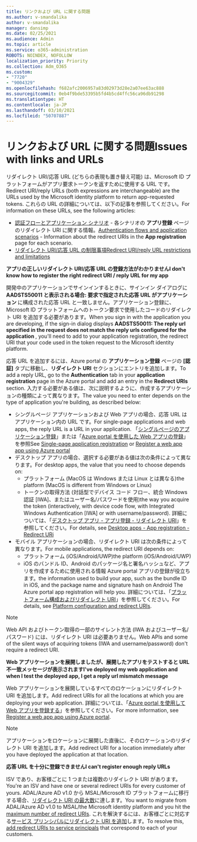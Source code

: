 ```yaml
---
title: リンクおよび URL に関する問題
ms.author: v-smandalika
author: v-smandalika
manager: dansimp
ms.date: 02/25/2021
ms.audience: Admin
ms.topic: article
ms.service: o365-administration
ROBOTS: NOINDEX, NOFOLLOW
localization_priority: Priority
ms.collection: Adm_O365
ms.custom:
- "7720"
- "9004329"
ms.openlocfilehash: f682afc2006957a83d02973d28e2a07ee63ac888
ms.sourcegitcommit: 0eb4f9bde53395b5fd4b5cd4ffc56ca96db91298
ms.translationtype: HT
ms.contentlocale: ja-JP
ms.lasthandoff: 03/10/2021
ms.locfileid: "50707887"
---
```

# <a name="issues-with-links-and-urls"></a><span data-ttu-id="cdbb8-102">リンクおよび URL に関する問題</span><span class="sxs-lookup"><span data-stu-id="cdbb8-102">Issues with links and URLs</span></span>

<span data-ttu-id="cdbb8-103">リダイレクト URI/応答 URL (どちらの表現も置き替え可能) は、Microsoft ID プラットフォームがアプリ要求トークンを返すために使用する URL です。</span><span class="sxs-lookup"><span data-stu-id="cdbb8-103">Redirect URI/reply URLs (both expressions are interchangeable) are the URLs used by the Microsoft identity platform to return app-requested tokens.</span></span> <span data-ttu-id="cdbb8-104">これらの URL の詳細については、以下の記事を参照してください。</span><span class="sxs-lookup"><span data-stu-id="cdbb8-104">For information on these URLs, see the following articles:</span></span>

- <span data-ttu-id="cdbb8-105">[認証フローとアプリケーション シナリオ](https://docs.microsoft.com/azure/active-directory/develop/authentication-flows-app-scenarios) - 各シナリオの **アプリ登録** ページのリダイレクト URI に関する情報。</span><span class="sxs-lookup"><span data-stu-id="cdbb8-105">[Authentication flows and application scenarios](https://docs.microsoft.com/azure/active-directory/develop/authentication-flows-app-scenarios) - Information about the redirect URIs in the **App registration** page for each scenario.</span></span>
- [<span data-ttu-id="cdbb8-106">リダイレクト URI/応答 URL の制限事項</span><span class="sxs-lookup"><span data-stu-id="cdbb8-106">Redirect URI/reply URL restrictions and limitations</span></span>](https://docs.microsoft.com/azure/active-directory/develop/reply-url)

<span data-ttu-id="cdbb8-107">**アプリの正しいリダイレクト URI/応答 URL の登録方法がわかりません**</span><span class="sxs-lookup"><span data-stu-id="cdbb8-107">**I don't know how to register the right redirect URI / reply URL for my app**</span></span>

<span data-ttu-id="cdbb8-108">開発中のアプリケーションでサインインするときに、サインイン ダイアログに **AADSTS50011 と表示される場合: 要求で指定された応答 URL がアプリケーション <your app ID>** に構成された応答 URL と一致しません。アプリケーション登録に、Microsoft ID プラットフォームへのトークン要求で使用したコードのリダイレクト URI を追加する必要があります。</span><span class="sxs-lookup"><span data-stu-id="cdbb8-108">When you sign in with the application you are developing, if the sign-in dialog displays **AADSTS50011: The reply url specified in the request does not match the reply urls configured for the application <your app ID>**, you'll need to add to your application registration, the redirect URI that your code used in the token request to the Microsoft identity platform.</span></span>

<span data-ttu-id="cdbb8-109">応答 URL を追加するには、Azure portal の **アプリケーション登録** ページの **[認証]** タブに移動し、**リダイレクト URI** セクションにエントリを追加します。</span><span class="sxs-lookup"><span data-stu-id="cdbb8-109">To add a reply URL, go to the **Authentication** tab in your **application registration** page in the Azure portal and add an entry in the **Redirect URIs** section.</span></span> <span data-ttu-id="cdbb8-110">入力する必要がある値は、次に説明するように、作成するアプリケーションの種類によって異なります。</span><span class="sxs-lookup"><span data-stu-id="cdbb8-110">The value you need to enter depends on the type of application you're building, as described below:</span></span>

- <span data-ttu-id="cdbb8-111">シングルページ アプリケーションおよび Web アプリの場合、応答 URL はアプリケーション内の URL です。</span><span class="sxs-lookup"><span data-stu-id="cdbb8-111">For single-page applications and web apps, the reply URL is a URL in your application.</span></span> <span data-ttu-id="cdbb8-112">「[シングルページのアプリケーション登録](https://docs.microsoft.com/azure/active-directory/develop/scenario-spa-app-registration#register-a-redirect-uri)」または「[Azure portal を使用した Web アプリの登録](https://docs.microsoft.com/azure/active-directory/develop/scenario-web-app-sign-user-app-registration?tabs=aspnetcore#register-an-app-using-azure-portal)」を参照</span><span class="sxs-lookup"><span data-stu-id="cdbb8-112">See [Single-page application registration](https://docs.microsoft.com/azure/active-directory/develop/scenario-spa-app-registration#register-a-redirect-uri) or [Register a web app app using Azure portal](https://docs.microsoft.com/azure/active-directory/develop/scenario-web-app-sign-user-app-registration?tabs=aspnetcore#register-an-app-using-azure-portal)</span></span>
- <span data-ttu-id="cdbb8-113">デスクトップ アプリの場合、選択する必要がある値は次の条件によって異なります。</span><span class="sxs-lookup"><span data-stu-id="cdbb8-113">For desktop apps, the value that you need to choose depends on:</span></span>
    - <span data-ttu-id="cdbb8-114">プラットフォーム (MacOS は Windows または Linux とは異なる)</span><span class="sxs-lookup"><span data-stu-id="cdbb8-114">the platform (MacOS is different from Windows or Linux)</span></span>
    - <span data-ttu-id="cdbb8-115">トークンの取得方法 (対話型でデバイス コード フロー、統合 Windows 認証 [IWA]、またはユーザー名/パスワードを使用)</span><span class="sxs-lookup"><span data-stu-id="cdbb8-115">the way you acquire the token (interactively, with device code flow, with Integrated Windows Authentication [IWA] or with username/password).</span></span>
    <span data-ttu-id="cdbb8-116">詳細については、「[デスクトップ アプリ - アプリ登録 - リダイレクト URI](https://docs.microsoft.com/azure/active-directory/develop/scenario-desktop-app-registration#redirect-uris)」を参照してください。</span><span class="sxs-lookup"><span data-stu-id="cdbb8-116">For details, see [Desktop apps - App registration - Redirect URi](https://docs.microsoft.com/azure/active-directory/develop/scenario-desktop-app-registration#redirect-uris)</span></span>
- <span data-ttu-id="cdbb8-117">モバイル アプリケーションの場合、リダイレクト URI は次の条件によって異なります。</span><span class="sxs-lookup"><span data-stu-id="cdbb8-117">For mobile applications, the redirect URI depends on:</span></span>
    - <span data-ttu-id="cdbb8-118">プラットフォーム (iOS/Android/UWP)</span><span class="sxs-lookup"><span data-stu-id="cdbb8-118">the platform (iOS/Android/UWP)</span></span>
    - <span data-ttu-id="cdbb8-119">iOS のバンドル ID、Android のパッケージ名と署名ハッシュなど、アプリを作成するために使用される情報 Azure portal アプリの登録が役立ちます。</span><span class="sxs-lookup"><span data-stu-id="cdbb8-119">the information used to build your app, such as the bundle ID in iOS, and the package name and signature hash on Android The Azure portal app registration will help you.</span></span> <span data-ttu-id="cdbb8-120">詳細については、「[プラットフォーム構成およびリダイレクト URI](https://docs.microsoft.com/azure/active-directory/develop/scenario-mobile-app-registration#platform-configuration-and-redirect-uris)」を参照してください。</span><span class="sxs-lookup"><span data-stu-id="cdbb8-120">For details, see [Platform configuration and redirect URIs](https://docs.microsoft.com/azure/active-directory/develop/scenario-mobile-app-registration#platform-configuration-and-redirect-uris).</span></span>

> [!NOTE]
> <span data-ttu-id="cdbb8-121">Web API およびトークン取得の一部のサイレント方法 (IWA およびユーザー名/パスワード) には、リダイレクト URI は必要ありません。</span><span class="sxs-lookup"><span data-stu-id="cdbb8-121">Web APIs and some of the silent ways of acquiring tokens (IWA and username/password) don't require a redirect URI.</span></span>

<span data-ttu-id="cdbb8-122">**Web アプリケーションを展開しましたが、展開したアプリをテストすると URL 不一致メッセージが表示されます**</span><span class="sxs-lookup"><span data-stu-id="cdbb8-122">**I've deployed my web application and when I test the deployed app, I get a reply url mismatch message**</span></span>

<span data-ttu-id="cdbb8-123">Web アプリケーションを展開しているすべてのロケーションにリダイレクト URI を追加します。</span><span class="sxs-lookup"><span data-stu-id="cdbb8-123">Add redirect URIs for all the locations at which you are deploying your web application.</span></span> <span data-ttu-id="cdbb8-124">詳細については、「[Azure portal を使用して Web アプリを登録する](https://docs.microsoft.com/azure/active-directory/develop/scenario-web-app-sign-user-app-registration)」を参照してください。</span><span class="sxs-lookup"><span data-stu-id="cdbb8-124">For more information, see [Register a web app app using Azure portal](https://docs.microsoft.com/azure/active-directory/develop/scenario-web-app-sign-user-app-registration).</span></span>

> [!NOTE]
> <span data-ttu-id="cdbb8-125">アプリケーションをロケーションに展開した直後に、そのロケーションのリダイレクト URI を追加します。</span><span class="sxs-lookup"><span data-stu-id="cdbb8-125">Add redirect URI for a location immediately after you have deployed the application at that location.</span></span>

<span data-ttu-id="cdbb8-126">**応答 URL を十分に登録できません**</span><span class="sxs-lookup"><span data-stu-id="cdbb8-126">**I can't register enough reply URLs**</span></span>

<span data-ttu-id="cdbb8-127">ISV であり、お客様ごとに 1 つまたは複数のリダイレクト URI があります。</span><span class="sxs-lookup"><span data-stu-id="cdbb8-127">You're an ISV and have one or several redirect URIs for every customer of yours.</span></span> <span data-ttu-id="cdbb8-128">ADAL/Azure AD v1.0 から MSAL/Microsoft ID プラットフォームに移行する場合、[リダイレクト URI の最大数](https://docs.microsoft.com/azure/active-directory/develop/reply-url#maximum-number-of-redirect-uris)に達します。</span><span class="sxs-lookup"><span data-stu-id="cdbb8-128">You want to migrate from ADAL/Azure AD v1.0 to MSAL/the Microsoft identity platform and you hit the [maximum number of redirect URIs](https://docs.microsoft.com/azure/active-directory/develop/reply-url#maximum-number-of-redirect-uris).</span></span> <span data-ttu-id="cdbb8-129">これを解決するには、お客様ごとに対応する[サービス プリンシパルにリダイレクト URI を追加](https://docs.microsoft.com/azure/active-directory/develop/reply-url#add-redirect-uris-to-service-principals)します。</span><span class="sxs-lookup"><span data-stu-id="cdbb8-129">To resolve this, [add redirect URIs to service principals](https://docs.microsoft.com/azure/active-directory/develop/reply-url#add-redirect-uris-to-service-principals) that correspond to each of your customers.</span></span>

